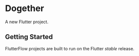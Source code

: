 # Dogether

A new Flutter project.

## Getting Started

FlutterFlow projects are built to run on the Flutter _stable_ release.
